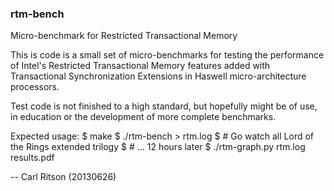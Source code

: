 ### rtm-bench
Micro-benchmark for Restricted Transactional Memory

This is code is a small set of micro-benchmarks for testing the performance of Intel's Restricted Transactional Memory features added with Transactional Synchronization Extensions in Haswell micro-architecture processors.

Test code is not finished to a high standard, but hopefully might be of use, in education or the development of more complete benchmarks.

Expected usage:
$ make
$ ./rtm-bench > rtm.log
$ # Go watch all Lord of the Rings extended trilogy
$ # ... 12 hours later
$ ./rtm-graph.py rtm.log results.pdf

-- Carl Ritson (20130626)
